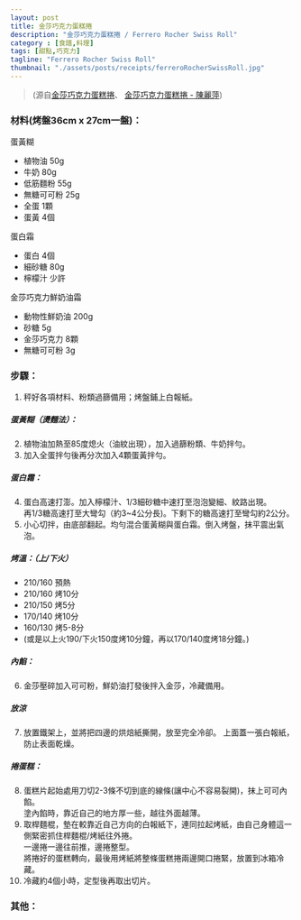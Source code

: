 ```yaml
---
layout: post
title: 金莎巧克力蛋糕捲
description: "金莎巧克力蛋糕捲 / Ferrero Rocher Swiss Roll"
category : [食譜,料理]
tags: [甜點,巧克力]
tagline: "Ferrero Rocher Swiss Roll"
thumbnail: "./assets/posts/receipts/ferreroRocherSwissRoll.jpg"
---
```

> (源自[金莎巧克力蛋糕捲](https://icook.tw/recipes/158470)、
[金莎巧克力蛋糕捲 - 陳麗萍](http://sisy1017.pixnet.net/blog/post/114496364)) 

### 材料(烤盤36cm x 27cm一盤)：  

蛋黃糊  

- 植物油 50g  
- 牛奶 80g  
- 低筋麵粉 55g  
- 無糖可可粉 25g  
- 全蛋 1顆  
- 蛋黃 4個  

蛋白霜  

- 蛋白 4個  
- 細砂糖 80g  
- 檸檬汁 少許  

金莎巧克力鮮奶油霜  

- 動物性鮮奶油 200g  
- 砂糖 5g  
- 金莎巧克力 8顆  
- 無糖可可粉 3g  

### 步驟： 

1. 秤好各項材料、粉類過篩備用；烤盤鋪上白報紙。  

##### 蛋黃糊（燙麵法）：
2. 植物油加熱至85度熄火（油紋出現），加入過篩粉類、牛奶拌勻。  
3. 加入全蛋拌勻後再分次加入4顆蛋黃拌勻。  

##### 蛋白霜：
4. 蛋白高速打澎。加入檸檬汁、1/3細砂糖中速打至泡泡變細、紋路出現。  
再1/3糖高速打至大彎勾（約3~4公分長)。下剩下的糖高速打至彎勾約2公分。  
5. 小心切拌，由底部翻起。均勻混合蛋黃糊與蛋白霜。倒入烤盤，抹平震出氣泡。  

##### 烤溫：（上/下火）  
- 210/160 預熱  
- 210/160 烤10分  
- 210/150 烤5分  
- 170/140 烤10分  
- 160/130 烤5-8分  
- (或是以上火190/下火150度烤10分鐘，再以170/140度烤18分鐘。)

##### 內餡：  
6. 金莎壓碎加入可可粉，鮮奶油打發後拌入金莎，冷藏備用。  

##### 放涼
7. 放置鐵架上，並將把四邊的烘焙紙撕開，放至完全冷卻。
上面蓋一張白報紙，防止表面乾燥。

##### 捲蛋糕：
8. 蛋糕片起始處用刀切2-3條不切到底的線條(讓中心不容易裂開)，抹上可可內餡。  
塗內餡時，靠近自己的地方厚一些，越往外面越薄。  
9. 取桿麵棍，墊在較靠近自己方向的白報紙下，連同拉起烤紙，由自己身體這一側緊密抓住桿麵棍/烤紙往外捲。    
一邊捲一邊往前推，邊捲整型。  
將捲好的蛋糕轉向，最後用烤紙將整條蛋糕捲兩邊開口捲緊，放置到冰箱冷藏。  
10. 冷藏約4個小時，定型後再取出切片。

### 其他：
